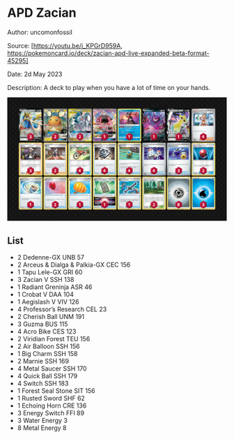 # APD Zacian

Author: uncomonfossil

Source: [https://youtu.be/i_KPGrD959A, https://pokemoncard.io/deck/zacian-apd-live-expanded-beta-format-45295]

Date: 2d May 2023

Description: A deck to play when you have a lot of time on your hands.

![decklist](../images/../../images/SVI/ADP%20Zacian/1-%20ADP%20Zacian.png)

## List

* 2 Dedenne-GX UNB 57
* 2 Arceus & Dialga & Palkia-GX CEC 156
* 1 Tapu Lele-GX GRI 60
* 3 Zacian V SSH 138
* 1 Radiant Greninja ASR 46
* 1 Crobat V DAA 104
* 1 Aegislash V VIV 126
* 4 Professor’s Research CEL 23
* 2 Cherish Ball UNM 191
* 3 Guzma BUS 115
* 4 Acro Bike CES 123
* 2 Viridian Forest TEU 156
* 2 Air Balloon SSH 156
* 1 Big Charm SSH 158
* 2 Marnie SSH 169
* 4 Metal Saucer SSH 170
* 4 Quick Ball SSH 179
* 4 Switch SSH 183
* 1 Forest Seal Stone SIT 156
* 1 Rusted Sword SHF 62
* 1 Echoing Horn CRE 136
* 3 Energy Switch FFI 89
* 3 Water Energy 3
* 8 Metal Energy 8
